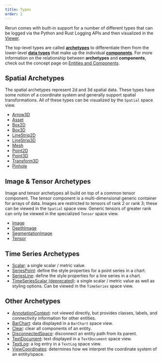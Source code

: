```yaml
---
title: Types
order: 2
---
```


Rerun comes with built-in support for a number of different types that can be logged via the Python and Rust Logging
APIs and then visualized in the [Viewer](viewer.md).

The top-level types are called [**archetypes**](types/archetypes.md) to differentiate them from the lower-level
[**data types**](types/datatypes.md) that make up the individual [**components**](types/components.md).
For more information on the relationship between **archetypes** and **components**, check out the concept page
on [Entities and Components](../concepts/entity-component.md).

## Spatial **Archetypes**
The spatial archetypes represent 2d and 3d spatial data. These types have some notion of a coordinate system and
generally support spatial transformations. All of these types can be visualized by the `Spatial` space view.
* [Arrow3D](types/archetypes/arrows3d.md)
* [Asset](types/archetypes/asset3d.md)
* [Box2D](types/archetypes/boxes2d.md)
* [Box3D](types/archetypes/boxes3d.md)
* [LineStrip2D](types/archetypes/line_strips2d.md)
* [LineStrip3D](types/archetypes/line_strips3d.md)
* [Mesh](types/archetypes/mesh3d.md)
* [Point2D](types/archetypes/points2d.md)
* [Point3D](types/archetypes/points3d.md)
* [Transform3D](types/archetypes/transform3d.md)
* [Pinhole](types/archetypes/pinhole.md)

## Image & Tensor **Archetypes**
Image and tensor archetypes all build on top of a common tensor component. The tensor component is a multi-dimensional
generic container for arrays of data. Images are restricted to tensors of rank 2 or rank 3; these can be viewed in the
`Spatial` space view. Generic tensors of greater rank can only be viewed in the specialized `Tensor` space view.
* [Image](types/archetypes/image.md)
* [DepthImage](types/archetypes/depth_image.md)
* [SegmentationImage](types/archetypes/segmentation_image.md)
* [Tensor](types/archetypes/tensor.md)

## Time Series **Archetypes**
* [Scalar](types/archetypes/time_series_scalar.md): a single scalar / metric value.
* [SeriesPoint](types/archetypes/series_point.md): define the style properties for a point series in a chart.
* [SeriesLine](types/archetypes/series_line.md): define the style properties for a line series in a chart.
* [TimeSeriesScalar (deprecated)](types/archetypes/time_series_scalar.md): a single scalar / metric value as well as styling options. Can be viewed in the `TimeSeries` space view.

## Other **Archetypes**
* [AnnotationContext](types/archetypes/annotation_context.md): not viewed directly, but provides classes, labels, and connectivity information for other entities.
* [BarChart](types/archetypes/bar_chart.md): data displayed in a `BarChart` space view.
* [Clear](types/archetypes/clear.md): clear all components of an entity.
* [DisconnectedSpace](types/archetypes/disconnected_space.md): disconnect an entity path from its parent.
* [TextDocument](types/archetypes/text_document.md): text displayed in a `TextDocument` space view.
* [TextLog](types/archetypes/text_log.md): a log entry in a `TextLog` space view.
* [ViewCoordinates](types/archetypes/view_coordinates.md): determines how we interpret the coordinate system of an entity/space.

